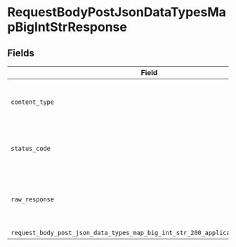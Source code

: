# RequestBodyPostJsonDataTypesMapBigIntStrResponse


## Fields

| Field                                                                                                                                                                      | Type                                                                                                                                                                       | Required                                                                                                                                                                   | Description                                                                                                                                                                |
| -------------------------------------------------------------------------------------------------------------------------------------------------------------------------- | -------------------------------------------------------------------------------------------------------------------------------------------------------------------------- | -------------------------------------------------------------------------------------------------------------------------------------------------------------------------- | -------------------------------------------------------------------------------------------------------------------------------------------------------------------------- |
| `content_type`                                                                                                                                                             | *String*                                                                                                                                                                   | :heavy_check_mark:                                                                                                                                                         | HTTP response content type for this operation                                                                                                                              |
| `status_code`                                                                                                                                                              | *Integer*                                                                                                                                                                  | :heavy_check_mark:                                                                                                                                                         | HTTP response status code for this operation                                                                                                                               |
| `raw_response`                                                                                                                                                             | [Faraday::Response](https://www.rubydoc.info/gems/faraday/Faraday/Response)                                                                                                | :heavy_minus_sign:                                                                                                                                                         | Raw HTTP response; suitable for custom response parsing                                                                                                                    |
| `request_body_post_json_data_types_map_big_int_str_200_application_json_object`                                                                                            | [T.nilable(Operations::RequestBodyPostJSONDataTypesMapBigIntStr200ApplicationJSON)](../../models/operations/requestbodypostjsondatatypesmapbigintstr200applicationjson.md) | :heavy_minus_sign:                                                                                                                                                         | OK                                                                                                                                                                         |